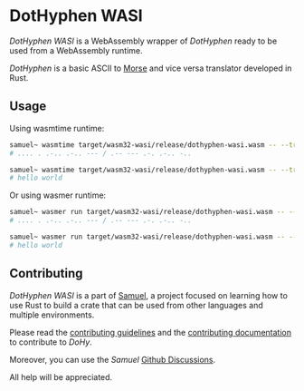 # DotHyphen WASI

_DotHyphen WASI_ is a WebAssembly wrapper of _DotHyphen_ ready to be used from a WebAssembly runtime.

_DotHyphen_ is a basic ASCII to [Morse](https://en.wikipedia.org/wiki/Morse_code) and vice versa translator developed in Rust.

## Usage

Using wasmtime runtime:

```bash
samuel~ wasmtime target/wasm32-wasi/release/dothyphen-wasi.wasm -- --translate "Hello World" --output morse
# .... . .-.. .-.. --- / .-- --- .-. .-.. -..
```

```bash
samuel~ wasmtime target/wasm32-wasi/release/dothyphen-wasi.wasm -- --translate ".... . .-.. .-.. --- / .-- --- .-. .-.. -.." --output ascii
# hello world
```

Or using wasmer runtime:

```bash
samuel~ wasmer run target/wasm32-wasi/release/dothyphen-wasi.wasm -- --translate "Hello World" --output morse 
# .... . .-.. .-.. --- / .-- --- .-. .-.. -..
```

```bash
samuel~ wasmer run target/wasm32-wasi/release/dothyphen-wasi.wasm -- --translate ".... . .-.. .-.. --- / .-- --- .-. .-.. -.." --output ascii 
# hello world
```

## Contributing

_DotHyphen WASI_ is a part of [Samuel](https://github.com/isfegu/samuel), a project focused on learning how to use Rust to build a crate that can be used from other languages and multiple environments.

Please read the [contributing guidelines](https://github.com/isfegu/samuel#contributing) and the [contributing documentation](./CONTRIBUTING.md) to contribute to _DoHy_.

Moreover, you can use the _Samuel_ [Github Discussions](https://github.com/isfegu/samuel/discussions).

All help will be appreciated.
